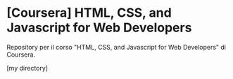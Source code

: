 # [Coursera] HTML, CSS, and Javascript for Web Developers
Repository per il corso "HTML, CSS, and Javascript for Web Developers" di Coursera.

[my directory]
